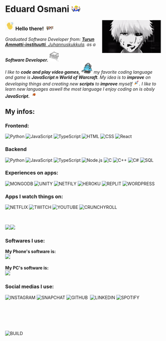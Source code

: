 # Eduard Osmani&nbsp;<img src="https://github.com/Eduuxx/eduuxx/blob/main/Assets/dancin.gif" width="30px">

<img align="right" alt="PC GIF" src="https://github.com/Eduuxx/eduuxx/blob/main/Assets/kaneki.gif" width="190" />

### <img src="https://github.com/Eduuxx/eduuxx/blob/main/Assets/wave.gif" width="29px"> **Hello there!** &nbsp;<img src="https://github.com/Eduuxx/eduuxx/blob/main/Assets/people.gif" width="24px">
<p>
  <em>
    Graduated Software Developer from: <a href="https://www.turkuai.fi/"> <b>Turun Ammatti-instituutti</b>, Juhannuskukkula</a>.  
    as a <b>Software Developer.</b> <img src="https://github.com/Eduuxx/eduuxx/blob/main/Assets/typing.gif" width="30px"><br> I like to <b>code and play video games,</b>&nbsp;<img src="https://github.com/Eduuxx/eduuxx/blob/main/Assets/gaming.gif" width="36px">  my favorite coding language and game is <b>JavaScript n World of Warcraft</b>.
    My idea is to <b>improve</b> on developing things and creating new <b>scripts</b> to 
    <b>improve</b> myself <img src="https://github.com/Eduuxx/eduuxx/blob/main/Assets/skyrocket.gif" width="18px">. I like to learn new languages aswell 
    the most language I enjoy coding on is obsly <b>JavaScript.</b> <img src="https://github.com/Eduuxx/eduuxx/blob/main/Assets/end.gif" width="20px">
  </em>  
</p>

## My infos:
### Frontend:

![Python](https://img.shields.io/badge/Python-14354C?style=for-the-badge&logo=python&logoColor=white)
![JavaScript](https://img.shields.io/badge/JavaScript-F7DF1E?style=for-the-badge&logo=javascript&logoColor=black)
![TypeScript](https://img.shields.io/badge/TypeScript-007ACC?style=for-the-badge&logo=typescript&logoColor=white)
![HTML](https://img.shields.io/badge/HTML5-E34F26?style=for-the-badge&logo=html5&logoColor=white)
![CSS](	https://img.shields.io/badge/CSS3-1572B6?style=for-the-badge&logo=css3&logoColor=white)
![React](https://img.shields.io/badge/React-20232A?style=for-the-badge&logo=react&logoColor=61DAFB)

### Backend

![Python](https://img.shields.io/badge/Python-14354C?style=for-the-badge&logo=python&logoColor=white)
![JavaScript](https://img.shields.io/badge/JavaScript-F7DF1E?style=for-the-badge&logo=javascript&logoColor=black)
![TypeScript](https://img.shields.io/badge/TypeScript-007ACC?style=for-the-badge&logo=typescript&logoColor=white)
![Node.js](https://img.shields.io/badge/Node.js-43853D?style=for-the-badge&logo=node.js&logoColor=white)
![C](https://img.shields.io/badge/C-00599C?style=for-the-badge&logo=c&logoColor=white)
![C++](https://img.shields.io/badge/C%2B%2B-00599C?style=for-the-badge&logo=c%2B%2B&logoColor=white)
![C#](https://img.shields.io/badge/C%23-239120?style=for-the-badge&logo=c-sharp&logoColor=white)
![SQL](https://img.shields.io/badge/MySQL-00000F?style=for-the-badge&logo=mysql&logoColor=white)


### Experiences on apps:
![MONGODB](	https://img.shields.io/badge/MongoDB-4EA94B?style=for-the-badge&logo=mongodb&logoColor=white)
![UNITY](https://img.shields.io/badge/Unity-100000?style=for-the-badge&logo=unity&logoColor=white)
![NETFILY](https://img.shields.io/badge/Netlify-00C7B7?style=for-the-badge&logo=netlify&logoColor=white)
![HEROKU](https://img.shields.io/badge/Heroku-430098?style=for-the-badge&logo=heroku&logoColor=white)
![REPLIT](https://img.shields.io/badge/replit-667881?style=for-the-badge&logo=replit&logoColor=white)
![WORDPRESS](https://img.shields.io/badge/Wordpress-21759B?style=for-the-badge&logo=wordpress&logoColor=white)

### Apps I watch things on:
![NETFLIX](https://img.shields.io/badge/Netflix-E50914?style=for-the-badge&logo=netflix&logoColor=white)
![TWITCH](https://img.shields.io/badge/Twitch-9146FF?style=for-the-badge&logo=twitch&logoColor=white)
![YOUTUBE](https://img.shields.io/badge/YouTube-FF0000?style=for-the-badge&logo=youtube&logoColor=white)
![CRUNCHYROLL](https://img.shields.io/badge/Crunchyroll-F47521?style=for-the-badge&logo=crunchyroll&logoColor=white)
<br><br><br>

<a href=""><img height="137px" src="https://github-readme-stats.vercel.app/api?username=eduuxx&amp;show_icons=true&amp;title_color=fff&amp;icon_color=79ff97&amp;text_color=9f9f9f&amp;bg_color=151515" /><!-- wi*quL3fcV --><img height="137px" src="https://github-readme-stats.vercel.app/api/top-langs/?username=eduuxx&hide=html&hide_title=true&hide_border=true&layout=compact&langs_count=6&exclude_repo=comp426,Redventures-Movie-Quotes&text_color=9f9f9f&icon_color=151515&bg_color=151515&theme=graywhite" /></a>

### Softwares I use:
<b>My Phone's software is:</b> <br> ![](https://img.shields.io/badge/iOS-000000?style=for-the-badge&logo=ios&logoColor=white)
<br><br>
<b>My PC's software is:</b> <br> ![](https://img.shields.io/badge/Windows-0078D6?style=for-the-badge&logo=windows&logoColor=white)

### Social medias I use:
![INSTAGRAM](https://img.shields.io/badge/Instagram-E4405F?style=for-the-badge&logo=instagram&logoColor=white)
![SNAPCHAT](https://img.shields.io/badge/Snapchat-FFFC00?style=for-the-badge&logo=snapchat&logoColor=white)
![GITHUB](https://img.shields.io/badge/GitHub-100000?style=for-the-badge&logo=github&logoColor=white)
![]()
![LINKEDIN](https://img.shields.io/badge/LinkedIn-0077B5?style=for-the-badge&logo=linkedin&logoColor=white)
![SPOTIFY](https://img.shields.io/badge/Spotify-1ED760?&style=for-the-badge&logo=spotify&logoColor=white)



<br><br><br><br><br>
![BUILD](http://ForTheBadge.com/images/badges/built-by-developers.svg)
